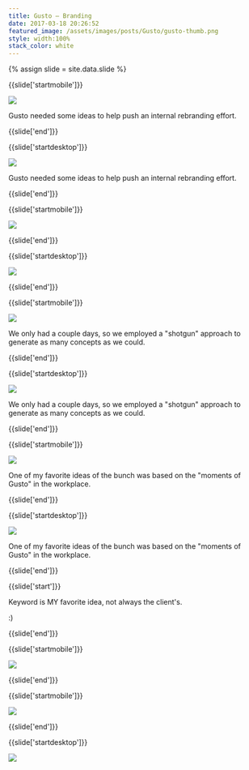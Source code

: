```yaml
---
title: Gusto — Branding
date: 2017-03-18 20:26:52
featured_image: /assets/images/posts/Gusto/gusto-thumb.png
style: width:100%
stack_color: white
---
```

{% assign slide = site.data.slide %}

{{slide['startmobile']}}

<div><img class='full-width' src='{{ site.url }}/assets/images/posts/Gusto/gusto-1-mobile.png' srcset='{{ site.url }}/assets/images/posts/Gusto/gusto-1-mobile.png 375w, {{ site.url }}/assets/images/posts/Gusto/gusto-1-mobile@2x.png 750w, {{ site.url }}/assets/images/posts/Gusto/gusto-1-mobile@3x.png 1125w'></div>

Gusto needed some ideas to help push an internal rebranding effort.

{{slide['end']}}

{{slide['startdesktop']}}

<div><img class='full-width' src='{{ site.url }}/assets/images/posts/Gusto/gusto-1@2x.png' srcset='{{ site.url }}/assets/images/posts/Gusto/gusto-1.png 1024w, {{ site.url }}/assets/images/posts/Gusto/gusto-1@2x.png 2048w, {{ site.url }}/assets/images/posts/Gusto/gusto-1@3x.png 3072w'></div>

Gusto needed some ideas to help push an internal rebranding effort.

{{slide['end']}}

{{slide['startmobile']}}

<div><img class='full-height' src='{{ site.url }}/assets/images/posts/Gusto/gusto-2-mobile.png' srcset='{{ site.url }}/assets/images/posts/Gusto/gusto-2-mobile.png 375w, {{ site.url }}/assets/images/posts/Gusto/gusto-2-mobile@2x.png 750w, {{ site.url }}/assets/images/posts/Gusto/gusto-2-mobile@3x.png 1125w'></div>

{{slide['end']}}

{{slide['startdesktop']}}

<div><img class='full-height' src='{{ site.url }}/assets/images/posts/Gusto/gusto-2@2x.png' srcset='{{ site.url }}/assets/images/posts/Gusto/gusto-2.png 794w, {{ site.url }}/assets/images/posts/Gusto/gusto-2@2x.png 1588w'></div>

{{slide['end']}}

{{slide['startmobile']}}

<div><img src='{{ site.url }}/assets/images/posts/Gusto/gusto-3-mobile.png' srcset='{{ site.url }}/assets/images/posts/Gusto/gusto-3-mobile.png 375w, {{ site.url }}/assets/images/posts/Gusto/gusto-3-mobile@2x.png 750w, {{ site.url }}/assets/images/posts/Gusto/gusto-3-mobile@3x.png 1125w'></div>

We only had a couple days, so we employed a "shotgun" approach to generate as many concepts as we could.

{{slide['end']}}

{{slide['startdesktop']}}

<div><img src='{{ site.url }}/assets/images/posts/Gusto/gusto-3@2x.png' srcset='{{ site.url }}/assets/images/posts/Gusto/gusto-3.png 794w, {{ site.url }}/assets/images/posts/Gusto/gusto-3@2x.png 1588w, {{ site.url }}/assets/images/posts/Gusto/gusto-3@3x.png 2382w'></div>

We only had a couple days, so we employed a "shotgun" approach to generate as many concepts as we could.

{{slide['end']}}

{{slide['startmobile']}}

<div><img src='{{ site.url }}/assets/images/posts/Gusto/gusto-4-mobile.png' srcset='{{ site.url }}/assets/images/posts/Gusto/gusto-4-mobile.png 375w, {{ site.url }}/assets/images/posts/Gusto/gusto-4-mobile@2x.png 750w, {{ site.url }}/assets/images/posts/Gusto/gusto-4-mobile@3x.png 1125w'></div>

One of my favorite ideas of the bunch was based on the "moments of Gusto" in the workplace.

{{slide['end']}}

{{slide['startdesktop']}}

<div><img src='{{ site.url }}/assets/images/posts/Gusto/gusto-4@2x.png' srcset='{{ site.url }}/assets/images/posts/Gusto/gusto-4.png 794w, {{ site.url }}/assets/images/posts/Gusto/gusto-4@2x.png 1588w, {{ site.url }}/assets/images/posts/Gusto/gusto-4@3x.png 2382w'></div>

One of my favorite ideas of the bunch was based on the "moments of Gusto" in the workplace.

{{slide['end']}}

{{slide['start']}}

Keyword is MY favorite idea, not always the client's.

:)

{{slide['end']}}

{{slide['startmobile']}}

<div><img class='full-height' src='{{ site.url }}/assets/images/posts/Gusto/gusto-5-mobile.png' srcset='{{ site.url }}/assets/images/posts/Gusto/gusto-5-mobile.png 375w, {{ site.url }}/assets/images/posts/Gusto/gusto-5-mobile@2x.png 750w, {{ site.url }}/assets/images/posts/Gusto/gusto-5-mobile@3x.png 1125w'></div>

{{slide['end']}}

{{slide['startmobile']}}

<div><img class='full-height' src='{{ site.url }}/assets/images/posts/Gusto/gusto-6-mobile.png' srcset='{{ site.url }}/assets/images/posts/Gusto/gusto-6-mobile.png 375w, {{ site.url }}/assets/images/posts/Gusto/gusto-6-mobile@2x.png 750w, {{ site.url }}/assets/images/posts/Gusto/gusto-6-mobile@3x.png 1125w'></div>

<p class='bg-dark'></p>


{{slide['end']}}

{{slide['startdesktop']}}

<div class='row'>

<div><img src='{{ site.url }}/assets/images/posts/Gusto/gusto-5@2x.png' srcset='{{ site.url }}/assets/images/posts/Gusto/gusto-5.png 314w, {{ site.url }}/assets/images/posts/Gusto/gusto-5@2x.png 628w, {{ site.url }}/assets/images/posts/Gusto/gusto-5@3x.png 942w'></div><!--

--><div><img src='{{ site.url }}/assets/images/posts/Gusto/gusto-6@2x.png' srcset='{{ site.url }}/assets/images/posts/Gusto/gusto-6.png 314w, {{ site.url }}/assets/images/posts/Gusto/gusto-6@2x.png 628w, {{ site.url }}/assets/images/posts/Gusto/gusto-6@3x.png 942w'></div>

</div>

We used organic linework throughout these concepts in order to feel energetic and stand out in an industry where everyone's using sleek lines and geometric forms.

{{slide['end']}}

{{slide['startmobile']}}

We used organic linework throughout these concepts in order to feel energetic and stand out in an industry where everyone's using sleek lines and geometric forms.

{{slide['end']}}

{{slide['startmobile']}}

<figure>

<div><img src='{{ site.url }}/assets/images/posts/Gusto/gusto-7-mobile.png' srcset='{{ site.url }}/assets/images/posts/Gusto/gusto-7-mobile.png 375w, {{ site.url }}/assets/images/posts/Gusto/gusto-7-mobile@2x.png 750w, {{ site.url }}/assets/images/posts/Gusto/gusto-7-mobile@3x.png 1125w'></div>

<figcaption>Sorry to anyone who really knows how to read sign language, this was just a mock-up and I have no idea what it says.</figcaption>

</figure>

{{slide['end']}}

{{slide['startmobile']}}

<div><img class='full-height' src='{{ site.url }}/assets/images/posts/Gusto/gusto-8-mobile.png' srcset='{{ site.url }}/assets/images/posts/Gusto/gusto-8-mobile.png 375w, {{ site.url }}/assets/images/posts/Gusto/gusto-8-mobile@2x.png 750w, {{ site.url }}/assets/images/posts/Gusto/gusto-8-mobile@3x.png 1125w'></div>

{{slide['end']}}

{{slide['startdesktop']}}

<figure>

<div class='row'>

<div><img src='{{ site.url }}/assets/images/posts/Gusto/gusto-7@2x.png' srcset='{{ site.url }}/assets/images/posts/Gusto/gusto-7.png 474w, {{ site.url }}/assets/images/posts/Gusto/gusto-7@2x.png 948w, {{ site.url }}/assets/images/posts/Gusto/gusto-7@3x.png 1422w'></div><!--

--><div><img src='{{ site.url }}/assets/images/posts/Gusto/gusto-8@2x.png' srcset='{{ site.url }}/assets/images/posts/Gusto/gusto-8.png 154w, {{ site.url }}/assets/images/posts/Gusto/gusto-8@2x.png 308w, {{ site.url }}/assets/images/posts/Gusto/gusto-8@3x.png 462w'></div>

</div>

<figcaption>Sorry to anyone who really knows how to read sign language, this was just a mock-up and I have no idea what it says.</figcaption>

</figure>

{{slide['end']}}